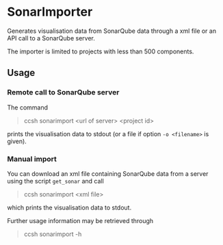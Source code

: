 # SonarImporter

Generates visualisation data from SonarQube data through a xml file or an API call to a SonarQube server.

The importer is limited to projects with less than 500 components.

## Usage

### Remote call to SonarQube server

The command

> ccsh sonarimport \<url of server> \<project id>

prints the visualisation data to stdout (or a file if option `-o <filename>` is given).

### Manual import

You can download an xml file containing SonarQube data from a server using the script `get_sonar` and call

> ccsh sonarimport \<xml file>

which prints the visualisation data to stdout.

Further usage information may be retrieved through

> ccsh sonarimport -h
